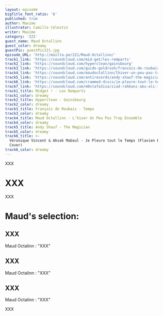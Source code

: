 ```yaml
---
layout: episode
bigTitle_font_ratio: '6'
published: true
author: Maxime
illustrator: Camille Célestin
writer: Maxime
category: '221'
guest_name: Maud Octallinn
guest_color: dreamy
guestPic: guestPic221.jpg
episode_URL: 'http://mailta.pe/221/Maud-Octallinn/'
track1_link: 'https://soundcloud.com/mid-get/les-remparts'
track2_link: 'https://soundcloud.com/hyperclean/gainsbourg'
track3_link: 'https://soundcloud.com/guido-goldrush/francois-de-roubaix-tempo'
track4_link: 'https://soundcloud.com/maudoctallinn/lhiver-un-peu-pas-trop-ensemble'
track5_link: 'https://soundcloud.com/antirecords/andy-shauf-the-magician'
track6_link: 'https://soundcloud.com/crammed-discs/je-pleure-tout-le-temps'
track7_link: 'https://soundcloud.com/m0stafa3isa/ziad-rahbani-abu-ali-1978'
track1_title: Midget ! - Les Remparts
track1_color: dreamy
track2_title: Hyperclean - Gainsbourg
track2_color: dreamy
track3_title: François de Roubaix - Tempo
track3_color: dreamy
track4_title: Maud Octallinn - L'hiver Un Peu Pas Trop Ensemble
track4_color: dreamy
track5_title: Andy Shauf - The Magician
track5_color: dreamy
track6_title: >-
  Véronique Vincent & Aksak Maboul - Je Pleure tout le Temps (Flavien Berger
  Cover)
track6_color: dreamy
---
```

<p id="introduction">
XXX</p>

# XXX

XXX

# Maud's selection:

## XXX
Maud Octalinn : "XXX"

## XXX

Maud Octalinn : "XXX"

## XXX

Maud Octalinn : "XXX"

<p id="outroduction">
XXX</p>
